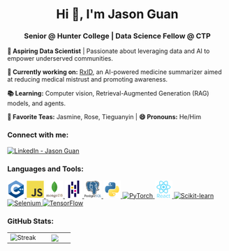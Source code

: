 <h1 align="center">Hi 👋, I'm Jason Guan</h1>
<h3 align="center">Senior @ Hunter College | Data Science Fellow @ CTP</h3>

<p>
  <strong>🏫 Aspiring Data Scientist</strong> | Passionate about leveraging data and AI to empower underserved communities.
</p>
<p>
  <strong>🚀 Currently working on:</strong> <a href="https://github.com/YourRepo/RxID" target="_blank">RxID</a>, an AI-powered medicine summarizer aimed at reducing medical mistrust and promoting awareness.
</p>
<p>
  <strong>📚 Learning:</strong> Computer vision, Retrieval-Augmented Generation (RAG) models, and agents.
</p>
<p>
   <strong>🍵 Favorite Teas:</strong> Jasmine, Rose, Tieguanyin | <strong>😄 Pronouns:</strong> He/Him 
</p>

<h3 align="left">Connect with me:</h3>
<p align="left">
  <a href="https://www.linkedin.com/in/jiaxiong-guan/" target="blank">
    <img align="center" src="https://raw.githubusercontent.com/rahuldkjain/github-profile-readme-generator/master/src/images/icons/Social/linked-in-alt.svg" alt="LinkedIn - Jason Guan" height="30" width="40" />
  </a>
  <!-- Add other social links here if needed -->
</p>

<h3 align="left">Languages and Tools:</h3>
<p align="left">
  <a href="https://www.w3schools.com/cpp/" target="_blank" rel="noreferrer">
    <img src="https://raw.githubusercontent.com/devicons/devicon/master/icons/cplusplus/cplusplus-original.svg" alt="C++" width="40" height="40"/>
  </a> 
  <a href="https://developer.mozilla.org/en-US/docs/Web/JavaScript" target="_blank" rel="noreferrer">
    <img src="https://raw.githubusercontent.com/devicons/devicon/master/icons/javascript/javascript-original.svg" alt="JavaScript" width="40" height="40"/>
  </a>
  <a href="https://www.mongodb.com/" target="_blank" rel="noreferrer">
    <img src="https://raw.githubusercontent.com/devicons/devicon/master/icons/mongodb/mongodb-original-wordmark.svg" alt="MongoDB" width="40" height="40"/>
  </a> 
  <a href="https://pandas.pydata.org/" target="_blank" rel="noreferrer">
    <img src="https://raw.githubusercontent.com/devicons/devicon/2ae2a900d2f041da66e950e4d48052658d850630/icons/pandas/pandas-original.svg" alt="Pandas" width="40" height="40"/>
  </a>
  <a href="https://www.postgresql.org" target="_blank" rel="noreferrer">
    <img src="https://raw.githubusercontent.com/devicons/devicon/master/icons/postgresql/postgresql-original-wordmark.svg" alt="PostgreSQL" width="40" height="40"/>
  </a>
  <a href="https://www.python.org" target="_blank" rel="noreferrer">
    <img src="https://raw.githubusercontent.com/devicons/devicon/master/icons/python/python-original.svg" alt="Python" width="40" height="40"/>
  </a>
  <a href="https://pytorch.org/" target="_blank" rel="noreferrer">
    <img src="https://www.vectorlogo.zone/logos/pytorch/pytorch-icon.svg" alt="PyTorch" width="40" height="40"/>
  </a>
  <a href="https://reactjs.org/" target="_blank" rel="noreferrer">
    <img src="https://raw.githubusercontent.com/devicons/devicon/master/icons/react/react-original-wordmark.svg" alt="React" width="40" height="40"/>
  </a>
  <a href="https://scikit-learn.org/" target="_blank" rel="noreferrer">
    <img src="https://upload.wikimedia.org/wikipedia/commons/0/05/Scikit_learn_logo_small.svg" alt="Scikit-learn" width="40" height="40"/>
  </a>
  <a href="https://www.selenium.dev" target="_blank" rel="noreferrer">
    <img src="https://raw.githubusercontent.com/detain/svg-logos/780f25886640cef088af994181646db2f6b1a3f8/svg/selenium-logo.svg" alt="Selenium" width="40" height="40"/>
  </a>
  <a href="https://www.tensorflow.org" target="_blank" rel="noreferrer">
    <img src="https://www.vectorlogo.zone/logos/tensorflow/tensorflow-icon.svg" alt="TensorFlow" width="40" height="40"/>
  </a>
</p>

<h3 align="left">GitHub Stats:</h3>
<table><tbody><tr border="none"><td width="50%" align="center">
  <img alt="Streak" src="https://github-readme-streak-stats-five-roan.vercel.app?user=Jguan10&theme=dark" />
</td><td width="50%" align="center">
  <img align="center" src="https://readme-stats-fork-mauve.vercel.app/api/top-langs/?username=jguan10&theme=dark&layout=compact&hide_border=false&no-bg=true&no-frame=true&langs_count=6" />
</td></tr></tbody></table>

